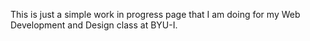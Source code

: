 This is just a simple work in progress page that I am doing for my Web Development and Design class at BYU-I.